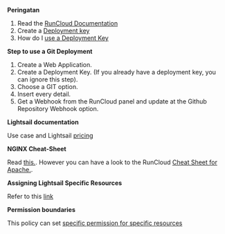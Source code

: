 **Peringatan**
1. Read the [RunCloud Documentation](https://runcloud.io/docs/guide/server-management/getting-started)
2. Create a [Deployment key](https://manage.runcloud.dev/servers/642/deploymentkeys)
3. How do I [use a Deployment Key](https://runcloud.io/knowledgebase/articles/web-application/how-do-i-use-a-deployment-key#:~:text=In%20RunCloud%20panel%2C%20head%20to)

**Step to use a Git Deployment**
1. Create a Web Application.
2. Create a Deployment Key. (If you already have a deployment key, you can ignore this step).
3. Choose a GIT option.
4. Insert every detail.
5. Get a Webhook from the RunCloud panel and update at the Github Repository Webhook option.

**Lightsail documentation**

Use case and Lightsail [pricing](https://aws.amazon.com/lightsail/pricing/)

**NGINX Cheat-Sheet**

Read [this.](https://runcloud.io/docs/guide/cheat-sheets/nginx). However you can have a look to the RunCloud [Cheat Sheet for Apache.](https://runcloud.io/docs/guide/cheat-sheets/apache).

**Assigning Lightsail Specific Resources**

Refer to this [link](https://www.webhostingforbeginners.net/how-to-setup-aws-iam-lightsail-user-and-permissions/)

**Permission boundaries**

This policy can set [specific permission for specific resources](https://docs.aws.amazon.com/IAM/latest/UserGuide/access_policies_boundaries.html?icmpid=docs_iam_console)